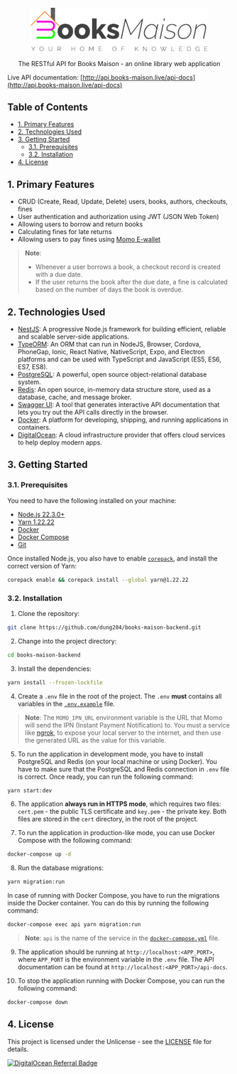 <p align="center">
  <a href="http://api.books-maison.live/api-docs" target="blank"><img src="static/images/books-maison-logo-dark.svg" width="400" alt="Nest Logo" /></a>
</p>

<p align="center">The RESTful API for Books Maison - an online library web application</p>

Live API documentation: [http://api.books-maison.live/api-docs](http://api.books-maison.live/api-docs)

## Table of Contents

- [1. Primary Features](#1-primary-features)
- [2. Technologies Used](#2-technologies-used)
- [3. Getting Started](#3-getting-started)
  - [3.1. Prerequisites](#31-prerequisites)
  - [3.2. Installation](#32-installation)
- [4. License](#4-license)

## 1. Primary Features

- CRUD (Create, Read, Update, Delete) users, books, authors, checkouts, fines
- User authentication and authorization using JWT (JSON Web Token)
- Allowing users to borrow and return books
- Calculating fines for late returns
- Allowing users to pay fines using [Momo E-wallet](https://www.momo.vn/)

> **Note**:
>
> - Whenever a user borrows a book, a checkout record is created with a due date.
> - If the user returns the book after the due date, a fine is calculated based on the number of days the book is overdue.

## 2. Technologies Used

- [NestJS](https://nestjs.com/): A progressive Node.js framework for building efficient, reliable and scalable server-side applications.
- [TypeORM](https://typeorm.io/): An ORM that can run in NodeJS, Browser, Cordova, PhoneGap, Ionic, React Native, NativeScript, Expo, and Electron platforms and can be used with TypeScript and JavaScript (ES5, ES6, ES7, ES8).
- [PostgreSQL](https://www.postgresql.org/): A powerful, open source object-relational database system.
- [Redis](https://redis.io/): An open source, in-memory data structure store, used as a database, cache, and message broker.
- [Swagger UI](https://swagger.io/tools/swagger-ui/): A tool that generates interactive API documentation that lets you try out the API calls directly in the browser.
- [Docker](https://www.docker.com/): A platform for developing, shipping, and running applications in containers.
- [DigitalOcean](https://www.digitalocean.com/): A cloud infrastructure provider that offers cloud services to help deploy modern apps.

## 3. Getting Started

### 3.1. Prerequisites

You need to have the following installed on your machine:

- [Node.js 22.3.0+](https://nodejs.org/en/download/)
- [Yarn 1.22.22](https://yarnpkg.com/getting-started/install)
- [Docker](https://docs.docker.com/get-docker/)
- [Docker Compose](https://docs.docker.com/compose/install/)
- [Git](https://git-scm.com/downloads)

Once installed Node.js, you also have to enable [`corepack`](https://nodejs.org/api/corepack.html), and install the correct version of Yarn:

```bash
corepack enable && corepack install --global yarn@1.22.22
```

### 3.2. Installation

1. Clone the repository:

```bash
git clone https://github.com/dung204/books-maison-backend.git
```

2. Change into the project directory:

```bash
cd books-maison-backend
```

3. Install the dependencies:

```bash
yarn install --frozen-lockfile
```

4. Create a `.env` file in the root of the project. The `.env` **must** contains all variables in the [`.env.example`](.env.example) file.

> **Note**: The `MOMO_IPN_URL` environment variable is the URL that Momo will send the IPN (Instant Payment Notification) to. You must a service like [ngrok](https://ngrok.com/), to expose your local server to the internet, and then use the generated URL as the value for this variable.

5. To run the application in development mode, you have to install PostgreSQL and Redis (on your local machine or using Docker). You have to make sure that the PostgreSQL and Redis connection in `.env` file is correct. Once ready, you can run the following command:

```bash
yarn start:dev
```

6. The application **always run in HTTPS mode**, which requires two files: `cert.pem` - the public TLS certificate and `key.pem` - the private key. Both files are stored in the `cert` directory, in the root of the project.

7. To run the application in production-like mode, you can use Docker Compose with the following command:

```bash
docker-compose up -d
```

8. Run the database migrations:

```bash
yarn migration:run
```

In case of running with Docker Compose, you have to run the migrations inside the Docker container. You can do this by running the following command:

```bash
docker-compose exec api yarn migration:run
```

> **Note**: `api` is the name of the service in the [`docker-compose.yml`](docker-compose.yml) file.

9. The application should be running at `http://localhost:<APP_PORT>`, where `APP_PORT` is the environment variable in the `.env` file. The API documentation can be found at `http://localhost:<APP_PORT>/api-docs`.

10. To stop the application running with Docker Compose, you can run the following command:

```bash
docker-compose down
```

## 4. License

This project is licensed under the Unlicense - see the [LICENSE](LICENSE) file for details.

[![DigitalOcean Referral Badge](https://web-platforms.sfo2.cdn.digitaloceanspaces.com/WWW/Badge%203.svg)](https://www.digitalocean.com/?refcode=2fd2624bd8d3&utm_campaign=Referral_Invite&utm_medium=Referral_Program&utm_source=badge)
